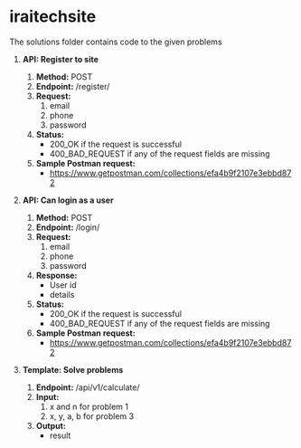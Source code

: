 # iraitechsite

The solutions folder contains code to the given  problems

1. **API: Register to site**
    1. **Method:** POST
    2. **Endpoint:** /register/
    3. **Request:**
        1. email
        2. phone
        3. password
    4. **Status:**
        - 200_OK if the request is successful
        - 400_BAD_REQUEST if any of the request fields are missing
    5. **Sample Postman request:**
        - https://www.getpostman.com/collections/efa4b9f2107e3ebbd872
2. **API: Can login as a user**
    1. **Method:** POST
    2. **Endpoint:** /login/
    3. **Request:**
        1. email
        2. phone
        3. password
    4. **Response:**
        - User id
        - details
    5. **Status:**
        - 200_OK if the request is successful
        - 400_BAD_REQUEST if any of the request fields are missing
    6. **Sample Postman request:**
        - https://www.getpostman.com/collections/efa4b9f2107e3ebbd872

3. **Template: Solve problems**
    1. **Endpoint:** /api/v1/calculate/
    2. **Input:**
        1. x and n for problem 1
        2. x, y, a, b for problem 3
    3. **Output:**
        - result
